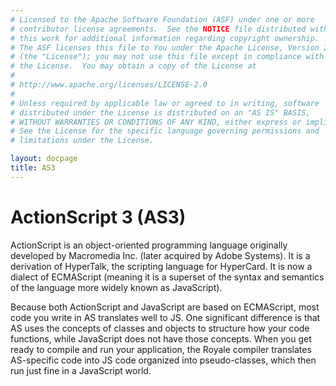 ```yaml
---
# Licensed to the Apache Software Foundation (ASF) under one or more
# contributor license agreements.  See the NOTICE file distributed with
# this work for additional information regarding copyright ownership.
# The ASF licenses this file to You under the Apache License, Version 2.0
# (the "License"); you may not use this file except in compliance with
# the License.  You may obtain a copy of the License at
# 
# http://www.apache.org/licenses/LICENSE-2.0
# 
# Unless required by applicable law or agreed to in writing, software
# distributed under the License is distributed on an "AS IS" BASIS,
# WITHOUT WARRANTIES OR CONDITIONS OF ANY KIND, either express or implied.
# See the License for the specific language governing permissions and
# limitations under the License.

layout: docpage
title: AS3
---
```


# ActionScript 3 (AS3)

ActionScript is an object-oriented programming language originally developed by Macromedia Inc. (later acquired by Adobe Systems). It is a derivation of HyperTalk, the scripting language for HyperCard. It is now a dialect of ECMAScript (meaning it is a superset of the syntax and semantics of the language more widely known as JavaScript).

Because both ActionScript and JavaScript are based on ECMAScript, most code you write in AS translates well to JS. One significant difference is that AS uses the concepts of classes and objects to structure how your code functions, while JavaScript does not have those concepts. When you get ready to compile and run your application, the Royale compiler translates AS-specific code into JS code organized into pseudo-classes, which then run just fine in a JavaScript world.

